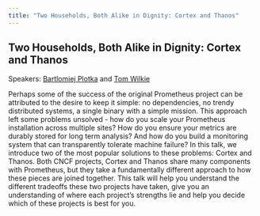 ```yaml
---
title: "Two Households, Both Alike in Dignity: Cortex and Thanos"
---
```


## Two Households, Both Alike in Dignity: Cortex and Thanos

Speakers: [Bartlomiej Plotka](/2019-munich/speakers/bartlomiej-plotka/) and [Tom Wilkie](/2019-munich/speakers/tom-wilkie/)

Perhaps some of the success of the original Prometheus project can be attributed to the desire to keep it simple: no dependencies, no trendy distributed systems, a single binary with a simple mission.  This approach left some problems unsolved - how do you scale your Prometheus installation across multiple sites? How do you ensure your metrics are durably stored for long term analysis? And how do you build a monitoring system that can transparently tolerate machine failure?  In this talk, we introduce two of the most popular solutions to these problems: Cortex and Thanos. Both CNCF projects, Cortex and Thanos share many components with Prometheus, but they take a fundamentally different approach to how these pieces are joined together.  This talk will help you understand the different tradeoffs these two projects have taken, give you an understanding of where each project’s strengths lie and help you decide which of these projects is best for you.
